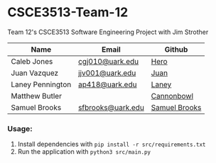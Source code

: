 # CSCE3513-Team-12
Team 12's CSCE3513 Software Engineering Project with Jim Strother

|Name|Email|Github|
|-|-|-|
|Caleb Jones|cgj010@uark.edu|[Hero](https://github.com/TheHeroBrine422)|
|Juan Vazquez|jjv001@uark.edu|[Juan](https://github.com/sleepyRecluse)|
|Laney Pennington|ap418@uark.edu|[Laney](https://github.com/ljpenn9)|
|Matthew Butler||[Cannonbowl](https://github.com/CannonBowl)|
|Samuel Brooks|sfbrooks@uark.edu|[Samuel Brooks](https://github.com/SamForrestB)|

### Usage:

1. Install dependencies with `pip install -r src/requirements.txt`
2. Run the application with `python3 src/main.py`
